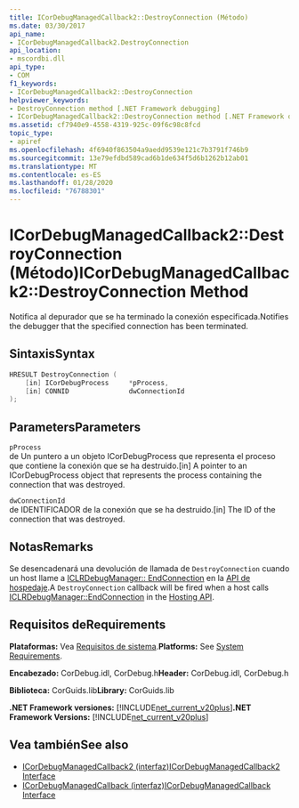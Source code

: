```yaml
---
title: ICorDebugManagedCallback2::DestroyConnection (Método)
ms.date: 03/30/2017
api_name:
- ICorDebugManagedCallback2.DestroyConnection
api_location:
- mscordbi.dll
api_type:
- COM
f1_keywords:
- ICorDebugManagedCallback2::DestroyConnection
helpviewer_keywords:
- DestroyConnection method [.NET Framework debugging]
- ICorDebugManagedCallback2::DestroyConnection method [.NET Framework debugging]
ms.assetid: cf7940e9-4558-4319-925c-09f6c98c8fcd
topic_type:
- apiref
ms.openlocfilehash: 4f6940f863504a9aedd9539e121c7b3791f746b9
ms.sourcegitcommit: 13e79efdbd589cad6b1de634f5d6b1262b12ab01
ms.translationtype: MT
ms.contentlocale: es-ES
ms.lasthandoff: 01/28/2020
ms.locfileid: "76788301"
---
```

# <a name="icordebugmanagedcallback2destroyconnection-method"></a><span data-ttu-id="57491-102">ICorDebugManagedCallback2::DestroyConnection (Método)</span><span class="sxs-lookup"><span data-stu-id="57491-102">ICorDebugManagedCallback2::DestroyConnection Method</span></span>
<span data-ttu-id="57491-103">Notifica al depurador que se ha terminado la conexión especificada.</span><span class="sxs-lookup"><span data-stu-id="57491-103">Notifies the debugger that the specified connection has been terminated.</span></span>  
  
## <a name="syntax"></a><span data-ttu-id="57491-104">Sintaxis</span><span class="sxs-lookup"><span data-stu-id="57491-104">Syntax</span></span>  
  
```cpp  
HRESULT DestroyConnection (  
    [in] ICorDebugProcess     *pProcess,  
    [in] CONNID               dwConnectionId  
);  
```  
  
## <a name="parameters"></a><span data-ttu-id="57491-105">Parameters</span><span class="sxs-lookup"><span data-stu-id="57491-105">Parameters</span></span>  
 `pProcess`  
 <span data-ttu-id="57491-106">de Un puntero a un objeto ICorDebugProcess que representa el proceso que contiene la conexión que se ha destruido.</span><span class="sxs-lookup"><span data-stu-id="57491-106">[in] A pointer to an ICorDebugProcess object that represents the process containing the connection that was destroyed.</span></span>  
  
 `dwConnectionId`  
 <span data-ttu-id="57491-107">de IDENTIFICADOR de la conexión que se ha destruido.</span><span class="sxs-lookup"><span data-stu-id="57491-107">[in] The ID of the connection that was destroyed.</span></span>  
  
## <a name="remarks"></a><span data-ttu-id="57491-108">Notas</span><span class="sxs-lookup"><span data-stu-id="57491-108">Remarks</span></span>  
 <span data-ttu-id="57491-109">Se desencadenará una devolución de llamada de `DestroyConnection` cuando un host llame a [ICLRDebugManager:: EndConnection](../../../../docs/framework/unmanaged-api/hosting/iclrdebugmanager-endconnection-method.md) en la [API de hospedaje](../../../../docs/framework/unmanaged-api/hosting/index.md).</span><span class="sxs-lookup"><span data-stu-id="57491-109">A `DestroyConnection` callback will be fired when a host calls [ICLRDebugManager::EndConnection](../../../../docs/framework/unmanaged-api/hosting/iclrdebugmanager-endconnection-method.md) in the [Hosting API](../../../../docs/framework/unmanaged-api/hosting/index.md).</span></span>  
  
## <a name="requirements"></a><span data-ttu-id="57491-110">Requisitos de</span><span class="sxs-lookup"><span data-stu-id="57491-110">Requirements</span></span>  
 <span data-ttu-id="57491-111">**Plataformas:** Vea [Requisitos de sistema](../../../../docs/framework/get-started/system-requirements.md).</span><span class="sxs-lookup"><span data-stu-id="57491-111">**Platforms:** See [System Requirements](../../../../docs/framework/get-started/system-requirements.md).</span></span>  
  
 <span data-ttu-id="57491-112">**Encabezado:** CorDebug.idl, CorDebug.h</span><span class="sxs-lookup"><span data-stu-id="57491-112">**Header:** CorDebug.idl, CorDebug.h</span></span>  
  
 <span data-ttu-id="57491-113">**Biblioteca:** CorGuids.lib</span><span class="sxs-lookup"><span data-stu-id="57491-113">**Library:** CorGuids.lib</span></span>  
  
 <span data-ttu-id="57491-114">**.NET Framework versiones:** [!INCLUDE[net_current_v20plus](../../../../includes/net-current-v20plus-md.md)]</span><span class="sxs-lookup"><span data-stu-id="57491-114">**.NET Framework Versions:** [!INCLUDE[net_current_v20plus](../../../../includes/net-current-v20plus-md.md)]</span></span>  
  
## <a name="see-also"></a><span data-ttu-id="57491-115">Vea también</span><span class="sxs-lookup"><span data-stu-id="57491-115">See also</span></span>

- [<span data-ttu-id="57491-116">ICorDebugManagedCallback2 (interfaz)</span><span class="sxs-lookup"><span data-stu-id="57491-116">ICorDebugManagedCallback2 Interface</span></span>](icordebugmanagedcallback2-interface.md)
- [<span data-ttu-id="57491-117">ICorDebugManagedCallback (interfaz)</span><span class="sxs-lookup"><span data-stu-id="57491-117">ICorDebugManagedCallback Interface</span></span>](icordebugmanagedcallback-interface.md)
